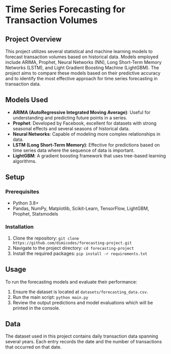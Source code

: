 # Time Series Forecasting for Transaction Volumes

## Project Overview
This project utilizes several statistical and machine learning models to forecast transaction volumes based on historical data. Models employed include ARIMA, Prophet, Neural Networks (NN), Long Short-Term Memory Networks (LSTM), and Light Gradient Boosting Machine (LightGBM). The project aims to compare these models based on their predictive accuracy and to identify the most effective approach for time series forecasting in transaction data.

## Models Used
- **ARIMA (AutoRegressive Integrated Moving Average)**: Useful for understanding and predicting future points in a series.
- **Prophet**: Developed by Facebook, excellent for datasets with strong seasonal effects and several seasons of historical data.
- **Neural Networks**: Capable of modeling more complex relationships in data.
- **LSTM (Long Short-Term Memory)**: Effective for predictions based on time series data where the sequence of data is important.
- **LightGBM**: A gradient boosting framework that uses tree-based learning algorithms.

## Setup
### Prerequisites
- Python 3.8+
- Pandas, NumPy, Matplotlib, Scikit-Learn, TensorFlow, LightGBM, Prophet, Statsmodels

### Installation
1. Clone the repository:
```git clone https://github.com/dimicodes/forecasting-project.git```
2. Navigate to the project directory:
```cd forecasting-project```
3. Install the required packages:
```pip install -r requirements.txt```


## Usage
To run the forecasting models and evaluate their performance:
1. Ensure the dataset is located at `datasets/forecasting_data.csv`.
2. Run the main script:
```python main.py```
3. Review the output predictions and model evaluations which will be printed in the console.

## Data
The dataset used in this project contains daily transaction data spanning several years. Each entry records the date and the number of transactions that occurred on that date.


